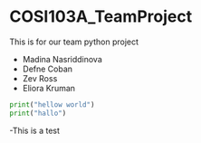 # COSI103A_TeamProject

This is for our team python project

- Madina Nasriddinova
- Defne Coban
- Zev Ross
- Eliora Kruman


```python
print("hellow world")
print("hallo")
```

-This is a test